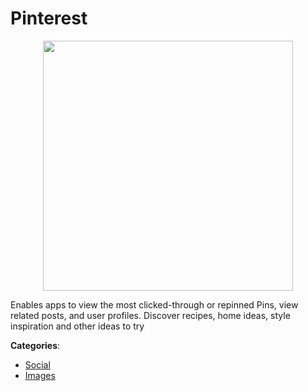 # Pinterest
<p align="center">
    <img width="400" src="https://raw.githubusercontent.com/apis-list/apis-list/apis/pinterest/logo_256x256.png" />
</p>

Enables apps to view the most clicked-through or repinned Pins, view related posts, and user profiles.  Discover recipes, home ideas, style inspiration and other ideas to try



**Categories**:
- [Social](https://github.com/apis-list/apis-list#social)
- [Images](https://github.com/apis-list/apis-list#images)





